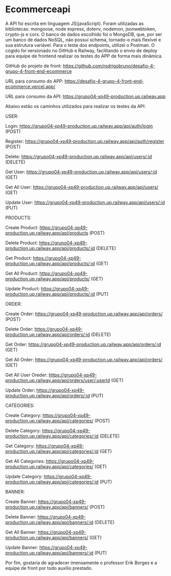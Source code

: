 # Ecommerceapi
A API foi escrita em linguagem JS(javaScript). Foram utilizadas as bibliotecas: mongoose, node express, dotenv, nodemon, jsonwebtoken, crypto-js e cors. 
O banco de dados escolhido foi o MongoDB, que, por ser um banco de dados NoSQL, não possuí schema, tornado-o mais flexível e sua estrutura variável. Para o teste dos endpoints, utilizei o Postman. O cógido foi versionado no GitHub e Railway, facilitando o envio de deploy para equipe de frontend realizar os testes do APP de forma mais dinâmica.

GitHub do projeto de front: https://github.com/rodrigobruno/desafio-4-grupo-4-front-end-ecommerce

URL para consumo do APP: https://desafio-4-grupo-4-front-end-ecommerce.vercel.app/

URL para consumo da API: https://grupo04-xp49-production.up.railway.app

Abaixo estão os caminhos utilizados para realizar os testes da API:

USER:

Login: https://grupo04-xp49-production.up.railway.app/api/auth/login  (POST)

Register: https://grupo04-xp49-production.up.railway.app/api/auth/register  (POST)

Delete: https://grupo04-xp49-production.up.railway.app/api/users/:id  (DELETE)

Get User: https://grupo04-xp49-production.up.railway.app/api/users/:id  (GET)

Get All User: https://grupo04-xp49-production.up.railway.app/api/users/  (GET)

Update User: https://grupo04-xp49-production.up.railway.app/api/users/:id  (PUT)



PRODUCTS:

Create Product: https://grupo04-xp49-production.up.railway.app/api/products  (POST)

Delete Product: https://grupo04-xp49-production.up.railway.app/api/products/:id   (DELETE)

Get Product: https://grupo04-xp49-production.up.railway.app/api/products/:id   (GET)

Get All Product: https://grupo04-xp49-production.up.railway.app/api/products/  (GET)

Update Product: https://grupo04-xp49-production.up.railway.app/api/products/:id    (PUT)

ORDER:

Create Order: https://grupo04-xp49-production.up.railway.app/api/orders/  (POST)

Delete Order: https://grupo04-xp49-production.up.railway.app/api/orders/:id   (DELETE)

Get Order: https://grupo04-xp49-production.up.railway.app/api/orders/:id  (GET)

Get All Order: https://grupo04-xp49-production.up.railway.app/api/orders/  (GET)

Get All User Oreder: https://grupo04-xp49-production.up.railway.app/api/orders/user/:userId  (GET)

Update Order: https://grupo04-xp49-production.up.railway.app/api/orders/:id   (PUT)

CATEGORIES:

Create Category: https://grupo04-xp49-production.up.railway.app/api/categories/  (POST)

Delete Category: https://grupo04-xp49-production.up.railway.app/api/categories/:id   (DELETE)

Get Category: https://grupo04-xp49-production.up.railway.app/api/categories/:id  (GET)

Get All Categories: https://grupo04-xp49-production.up.railway.app/api/categories/  (GET)

Update Category: https://grupo04-xp49-production.up.railway.app/api/categories/:id   (PUT)

BANNER:

Create Banner: https://grupo04-xp49-production.up.railway.app/api/banners/  (POST)

Delete Banner: https://grupo04-xp49-production.up.railway.app/api/banners/:id  (DELETE)

Get All Banner: https://grupo04-xp49-production.up.railway.app/api/banners/  (GET)

Update Banner: https://grupo04-xp49-production.up.railway.app/api/banners/:id  (PUT)


Por fim, gostaria de agradecer imensamente o professor Erik Borges e a equipe de front por todo auxílio prestado.
